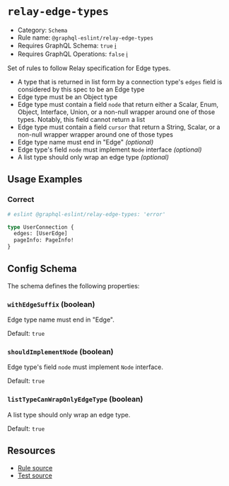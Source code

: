 # `relay-edge-types`

- Category: `Schema`
- Rule name: `@graphql-eslint/relay-edge-types`
- Requires GraphQL Schema: `true` [ℹ️](../../README.md#extended-linting-rules-with-graphql-schema)
- Requires GraphQL Operations: `false` [ℹ️](../../README.md#extended-linting-rules-with-siblings-operations)

Set of rules to follow Relay specification for Edge types.

- A type that is returned in list form by a connection type's `edges` field is considered by this spec to be an Edge type
- Edge type must be an Object type
- Edge type must contain a field `node` that return either a Scalar, Enum, Object, Interface, Union, or a non-null wrapper around one of those types. Notably, this field cannot return a list
- Edge type must contain a field `cursor` that return a String, Scalar, or a non-null wrapper wrapper around one of those types
- Edge type name must end in "Edge" _(optional)_
- Edge type's field `node` must implement `Node` interface _(optional)_
- A list type should only wrap an edge type _(optional)_

## Usage Examples

### Correct

```graphql
# eslint @graphql-eslint/relay-edge-types: 'error'

type UserConnection {
  edges: [UserEdge]
  pageInfo: PageInfo!
}
```

## Config Schema

The schema defines the following properties:

### `withEdgeSuffix` (boolean)

Edge type name must end in "Edge".

Default: `true`

### `shouldImplementNode` (boolean)

Edge type's field `node` must implement `Node` interface.

Default: `true`

### `listTypeCanWrapOnlyEdgeType` (boolean)

A list type should only wrap an edge type.

Default: `true`

## Resources

- [Rule source](../../packages/plugin/src/rules/relay-edge-types.ts)
- [Test source](../../packages/plugin/tests/relay-edge-types.spec.ts)
